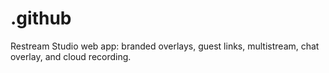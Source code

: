 # .github
Restream Studio web app: branded overlays, guest links, multistream, chat overlay, and cloud recording.
